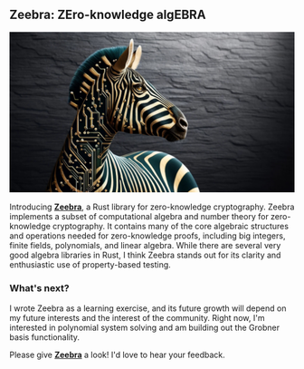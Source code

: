 ## Zeebra: ZEro-knowledge algEBRA

![Zeebra](/assets/images/zeebra.jpg)

Introducing **[Zeebra](https://github.com/mfaulk/zeebra)**, a Rust library for zero-knowledge cryptography. Zeebra 
implements a subset of computational algebra and number theory for zero-knowledge cryptography. It contains many 
of the core algebraic structures and operations needed for zero-knowledge proofs, including big integers, finite 
fields, polynomials, and linear algebra. While there are several very good algebra libraries in Rust, I think 
Zeebra stands out for its clarity and enthusiastic use of property-based testing.

### What's next?
I wrote Zeebra as a learning exercise, and its future growth will depend on my future interests and the interest of the 
community. Right now, I'm interested in polynomial system solving and am building out the Grobner basis functionality.

Please give **[Zeebra](https://github.com/mfaulk/zeebra)** a look! I'd love to hear your feedback.